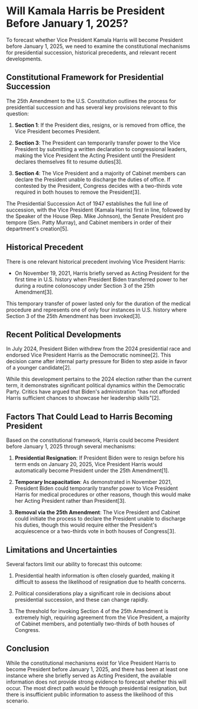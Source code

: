 # Will Kamala Harris be President Before January 1, 2025?

To forecast whether Vice President Kamala Harris will become President before January 1, 2025, we need to examine the constitutional mechanisms for presidential succession, historical precedents, and relevant recent developments.

## Constitutional Framework for Presidential Succession

The 25th Amendment to the U.S. Constitution outlines the process for presidential succession and has several key provisions relevant to this question:

1. **Section 1**: If the President dies, resigns, or is removed from office, the Vice President becomes President.

2. **Section 3**: The President can temporarily transfer power to the Vice President by submitting a written declaration to congressional leaders, making the Vice President the Acting President until the President declares themselves fit to resume duties[3].

3. **Section 4**: The Vice President and a majority of Cabinet members can declare the President unable to discharge the duties of office. If contested by the President, Congress decides with a two-thirds vote required in both houses to remove the President[3].

The Presidential Succession Act of 1947 establishes the full line of succession, with the Vice President (Kamala Harris) first in line, followed by the Speaker of the House (Rep. Mike Johnson), the Senate President pro tempore (Sen. Patty Murray), and Cabinet members in order of their department's creation[5].

## Historical Precedent

There is one relevant historical precedent involving Vice President Harris:

- On November 19, 2021, Harris briefly served as Acting President for the first time in U.S. history when President Biden transferred power to her during a routine colonoscopy under Section 3 of the 25th Amendment[3].

This temporary transfer of power lasted only for the duration of the medical procedure and represents one of only four instances in U.S. history where Section 3 of the 25th Amendment has been invoked[3].

## Recent Political Developments

In July 2024, President Biden withdrew from the 2024 presidential race and endorsed Vice President Harris as the Democratic nominee[2]. This decision came after internal party pressure for Biden to step aside in favor of a younger candidate[2].

While this development pertains to the 2024 election rather than the current term, it demonstrates significant political dynamics within the Democratic Party. Critics have argued that Biden's administration "has not afforded Harris sufficient chances to showcase her leadership skills"[2].

## Factors That Could Lead to Harris Becoming President

Based on the constitutional framework, Harris could become President before January 1, 2025 through several mechanisms:

1. **Presidential Resignation**: If President Biden were to resign before his term ends on January 20, 2025, Vice President Harris would automatically become President under the 25th Amendment[1].

2. **Temporary Incapacitation**: As demonstrated in November 2021, President Biden could temporarily transfer power to Vice President Harris for medical procedures or other reasons, though this would make her Acting President rather than President[3].

3. **Removal via the 25th Amendment**: The Vice President and Cabinet could initiate the process to declare the President unable to discharge his duties, though this would require either the President's acquiescence or a two-thirds vote in both houses of Congress[3].

## Limitations and Uncertainties

Several factors limit our ability to forecast this outcome:

1. Presidential health information is often closely guarded, making it difficult to assess the likelihood of resignation due to health concerns.

2. Political considerations play a significant role in decisions about presidential succession, and these can change rapidly.

3. The threshold for invoking Section 4 of the 25th Amendment is extremely high, requiring agreement from the Vice President, a majority of Cabinet members, and potentially two-thirds of both houses of Congress.

## Conclusion

While the constitutional mechanisms exist for Vice President Harris to become President before January 1, 2025, and there has been at least one instance where she briefly served as Acting President, the available information does not provide strong evidence to forecast whether this will occur. The most direct path would be through presidential resignation, but there is insufficient public information to assess the likelihood of this scenario.